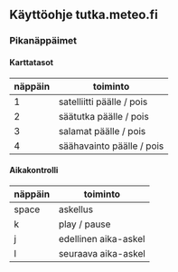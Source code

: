 ## Käyttöohje tutka.meteo.fi

### Pikanäppäimet

#### Karttatasot
näppäin | toiminto
|---|---------------------------|
| 1 | satelliitti päälle / pois |
| 2 | säätutka päälle / pois    |
| 3 | salamat päälle / pois     |
| 4 | säähavainto päälle / pois |

#### Aikakontrolli
näppäin | toiminto
|---|---------------------------|
space | askellus
k     | play / pause
j     | edellinen aika-askel
l     | seuraava aika-askel

